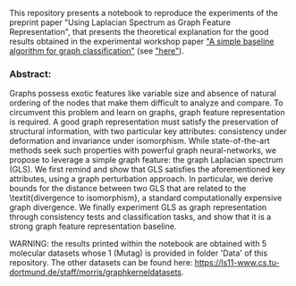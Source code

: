 This repository presents a notebook to reproduce the experiments of the preprint paper "Using Laplacian Spectrum as Graph Feature Representation", that presents the theoretical explanation for the good results obtained in the experimental workshop paper ["A simple baseline algorithm for graph classification"](https://arxiv.org/abs/1810.09155) (see ["here"](https://github.com/edouardpineau/A-simple-baseline-algorithm-for-graph-classification)).

### Abstract: 

Graphs possess exotic features like variable size and absence of natural ordering of the nodes that make them difficult to analyze and compare. To circumvent this problem and learn on graphs, graph feature representation is required. A good graph representation must satisfy the preservation of structural information, with two particular key attributes: consistency under deformation and invariance under isomorphism. While state-of-the-art methods seek such properties with powerful graph neural-networks, we propose to leverage a simple graph feature: the graph Laplacian spectrum (GLS). We first remind and show that GLS satisfies the aforementioned key attributes, using a graph perturbation approach. In particular, we derive bounds for the distance between two GLS that are related to the \textit{divergence to isomorphism}, a standard computationally expensive graph divergence. We finally experiment GLS as graph representation through consistency tests and classification tasks, and show that it is a strong graph feature representation baseline.


WARNING: the results printed within the notebook are obtained with 5 molecular datasets whose 1 (Mutag) is provided in folder 'Data' of this repository. The other datasets can be found here: https://ls11-www.cs.tu-dortmund.de/staff/morris/graphkerneldatasets. 
